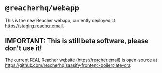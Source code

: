 # `@reacherhq/webapp`

This is the new Reacher webapp, currently deployed at https://staging.reacher.email.

## IMPORTANT: This is still beta software, please don't use it!

The current REAL Reacher website (https://reacher.email) is open-source at https://github.com/reacherhq/saasify-frontend-boilerplate-cra.
